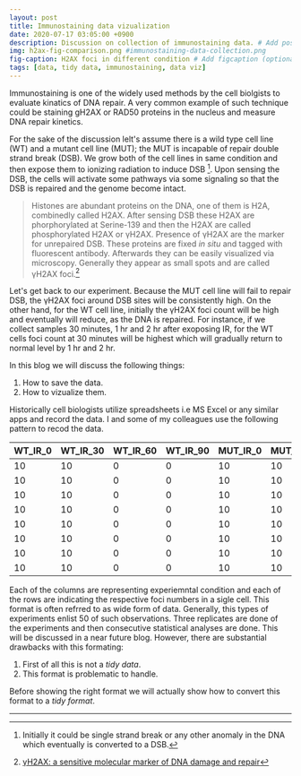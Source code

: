 ```yaml
---
layout: post
title: Immunostaining data vizualization
date: 2020-07-17 03:05:00 +0900
description: Discussion on collection of immunostaining data. # Add post description (optional)
img: h2ax-fig-comparison.png #immunostaining-data-collection.png
fig-caption: H2AX foci in different condition # Add figcaption (optional)
tags: [data, tidy data, immunostaining, data viz]
---
```

Immunostaining is one of the widely used methods by the cell biolgists to evaluate kinatics of 
DNA repair. A very common example of such technique could be staining gH2AX or RAD50 proteins in 
the nucleus and measure DNA repair kinetics. 

For the sake of the discussion lelt's assume there is a wild type cell line (WT) and a mutant 
cell line (MUT); the MUT is incapable of repair double strand break (DSB). We grow both of the 
cell lines in same condition and then expose them to ionizing radiation to induce DSB [^1]. 
Upon sensing the DSB, the cells will activate some pathways via some signaling so that the DSB 
is repaired and the genome become intact. 

> Histones are abundant proteins on the DNA, one of them is H2A, combinedly called H2AX. After 
sensing DSB these H2AX are phorphorylated at Serine-139 and then the H2AX are called phosphorylated 
H2AX or γH2AX. Presence of γH2AX are the marker for unrepaired DSB. These proteins are fixed 
*in situ* and tagged with fluorescent antibody. Afterwards they can be easily visualized via 
microscopy. Generally they appear as small spots and are called γH2AX foci.[^2]

Let's get back to our experiment. Because the MUT cell line will fail to repair DSB, the γH2AX 
foci around DSB sites will be consistently high. On the other hand, for the WT cell line, 
initially the γH2AX foci count will be high and eventually will reduce, as the DNA is repaired.
For instance, if we collect samples 30 minutes, 1 hr and 2 hr after exoposing IR, for the WT 
cells foci count at 30 minutes will be highest which will gradually return to normal level by
1 hr and 2 hr.

In this blog we will discuss the following things:
1. How to save the data.
2. How to vizualize them.

Historically cell biologists utilize spreadsheets i.e MS Excel or any similar apps and record 
the data. I and some of my colleagues use the following pattern to recod the data.

|WT_IR_0|WT_IR_30|WT_IR_60|WT_IR_90|MUT_IR_0|MUT_IR_30|MUT_IR_60|MUT_IR_90|
|-------|--------|-------|---------|-------|--------|-------|---------|
|10     |      10|  0    |   0     |10     |      10|  0    |   0     |
|10     |      10|  0    |   0     |10     |      10|  0    |   0     |
|10     |      10|  0    |   0     |10     |      10|  0    |   0     |
|10     |      10|  0    |   0     |10     |      10|  0    |   0     |
|10     |      10|  0    |   0     |10     |      10|  0    |   0     |
|10     |      10|  0    |   0     |10     |      10|  0    |   0     |
|10     |      10|  0    |   0     |10     |      10|  0    |   0     |
|10     |      10|  0    |   0     |10     |      10|  0    |   0     |

Each of the columns are representing experiemntal condition and each of the rows are indicating
 the respective foci numbers in a sigle cell. This format is often refrred to as wide form of 
 data. Generally, this types of experiments enlist 50 of such observations. 
Three replicates are done of the experiments and then consecutive statistical analyses are
done. This will be discussed in a near future blog. However, there are substantial drawbacks 
with this formating:
1. First of all this is not a *tidy data*.
2. This format is problematic to handle.

Before showing the right format we will actually show how to convert this format to a *tidy 
format*.

---
[^1]: Initially it could be single strand break or any other anomaly in the DNA which eventually is converted to a DSB.
[^2]: [γH2AX: a sensitive molecular marker of DNA damage and repair](https://www.nature.com/articles/leu20106)
